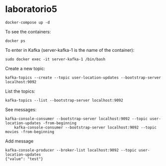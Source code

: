 # laboratorio5

    docker-compose up -d

To see the containers:

    docker ps

To enter in Kafka (server-kafka-1 is the name of the container):

    sudo docker exec -it server-kafka-1 /bin/bash

Create a new topic:

    kafka-topics --create --topic user-location-updates --bootstrap-server localhost:9092

List the topics:

    kafka-topics --list --bootstrap-server localhost:9092

See messages:

    kafka-console-consumer --bootstrap-server localhost:9092 --topic user-location-updates -from-beginning
        kafka-console-consumer --bootstrap-server localhost:9092 --topic movies -from-beginning

Add message 

    kafka-console-producer --broker-list localhost:9092 --topic user-location-updates
    {"value": "test"}